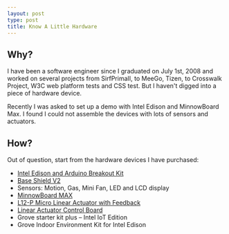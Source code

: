 ```yaml
---
layout: post
type: post
title: Know A Little Hardware
---
```


## Why?

I have been a software engineer since I graduated on July 1st, 2008 and worked
on several projects from SirfPrimaII, to MeeGo, Tizen, to Crosswalk Project,
W3C web platform tests and CSS test. But I haven't digged into a piece of
hardware device.

Recently I was asked to set up a demo with Intel Edison and MinnowBoard Max. I
found I could not assemble the devices with lots of sensors and actuators.

## How?

Out of question, start from the hardware devices I have purchased:

* [Intel Edison and Arduino Breakout
  Kit](http://www.intel.com/content/www/us/en/do-it-yourself/edison.html)
* [Base Shield V2](http://www.seeedstudio.com/wiki/Base_shield_v2)
* Sensors: Motion, Gas, Mini Fan, LED and LCD display
* [MinnowBoard MAX](http://wiki.minnowboard.org/MinnowBoard_Wiki_Home)
* [L12-P Micro Linear Actuator with
  Feedback](http://www.firgelli.com/pdf/L12_datasheet.pdf)
* [Linear Actuator Control
  Board](http://www.firgelli.com/Uploads/LAC_Datasheet.pdf)
* Grove starter kit plus – Intel IoT Edition
* Grove Indoor Environment Kit for Intel Edison
